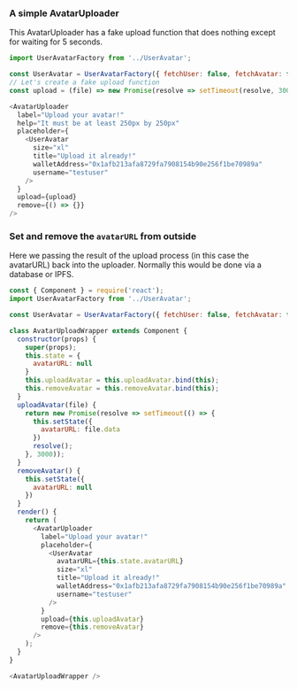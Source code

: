 ### A simple AvatarUploader

This AvatarUploader has a fake upload function that does nothing except for waiting for 5 seconds.

```js
import UserAvatarFactory from '../UserAvatar';

const UserAvatar = UserAvatarFactory({ fetchUser: false, fetchAvatar: false });
// Let's create a fake upload function
const upload = (file) => new Promise(resolve => setTimeout(resolve, 3000));

<AvatarUploader
  label="Upload your avatar!"
  help="It must be at least 250px by 250px"
  placeholder={
    <UserAvatar
      size="xl"
      title="Upload it already!"
      walletAddress="0x1afb213afa8729fa7908154b90e256f1be70989a"
      username="testuser"
    />
  }
  upload={upload}
  remove={() => {}}
/>
```

### Set and remove the `avatarURL` from outside

Here we passing the result of the upload process (in this case the avatarURL) back into the uploader. Normally this would be done via a database or IPFS.

```js
const { Component } = require('react');
import UserAvatarFactory from '../UserAvatar';

const UserAvatar = UserAvatarFactory({ fetchUser: false, fetchAvatar: false });

class AvatarUploadWrapper extends Component {
  constructor(props) {
    super(props);
    this.state = {
      avatarURL: null
    }
    this.uploadAvatar = this.uploadAvatar.bind(this);
    this.removeAvatar = this.removeAvatar.bind(this);
  }
  uploadAvatar(file) {
    return new Promise(resolve => setTimeout(() => {
      this.setState({
        avatarURL: file.data
      })
      resolve();
    }, 3000));
  }
  removeAvatar() {
    this.setState({
      avatarURL: null
    })
  }
  render() {
    return (
      <AvatarUploader
        label="Upload your avatar!"
        placeholder={
          <UserAvatar
            avatarURL={this.state.avatarURL}
            size="xl"
            title="Upload it already!"
            walletAddress="0x1afb213afa8729fa7908154b90e256f1be70989a"
            username="testuser"
          />
        }
        upload={this.uploadAvatar}
        remove={this.removeAvatar}
      />
    );
  }
}

<AvatarUploadWrapper />
```
